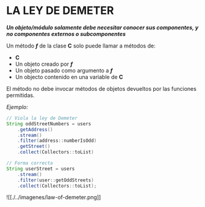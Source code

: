# LA LEY DE DEMETER

***Un objeto/módulo solamente debe necesitar conocer sus componentes, y no componentes externos o subcomponentes***

Un método ***f*** de la clase **C** solo puede llamar a métodos de:
- **C**
- Un objeto creado por ***f***
- Un objeto pasado como argumento a ***f***
- Un objecto contenido en una variable de **C**

El método no debe invocar métodos de objetos devueltos por las funciones permitidas.

*Ejemplo:*
```java
// Viola la ley de Demeter
String oddStreetNumbers = users
    .getAddress()
	.stream()
    .filter(address::numberIsOdd)
    .getStreet()
    .collect(Collectors::toList)

// Forma correcta
String userStreet = users
    .stream()
	.filter(user::getOddStreets)
	.collect(Collectors::toList);
```

![[./../imagenes/law-of-demeter.png]]
